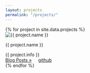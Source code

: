 ```yaml
---
layout: projects
permalink: "/projects/"
---
```


<div class="authors projects clearfix">
  {% for project in site.data.projects %}
    <div class="small-4 columns">
      <div class="author project row">
        <div class="small-12 columns">
          <div>
            <div class="small-3 columns">
              <img src="{{project.icon}}" title="{{ project.name }}"/>
            </div>
            <div class="small-9 columns">
              <p class="author-name project-name">{{ project.name }}</p>
            </div>
          </div>
        </div>
        <div class="small-12 columns">
          <span class="author-info project-info">{{ project.info }}</span>
        </div>
        <div class="small-12 columns author-links project-links">
          <div class="small-6 columns">
            <a class="author-blogs project-blogs" href="{{ site.url }}/blog/{{ author[1].name }}">Blog Posts »</a>
          </div>
          <div class="small-6 columns">
            <a class="author-github project-github" href="{{ project.url }}"> github</a>
          </div>
        </div>
      </div>
    </div>
  {% endfor %}
</div><!-- /.row -->